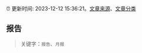 :alarm_clock: 更新时间: 2023-12-12 15:36:21。[文章来源](/README.md)、[文章分类](/TAGS.md)

## 报告


> 关键字：`报告`、`月报`



